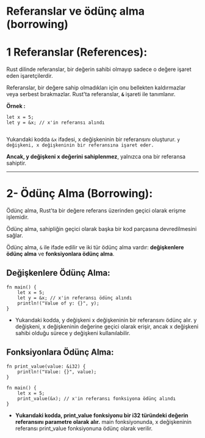 # Referanslar ve ödünç alma (borrowing) 

# 1 Referanslar (References):

Rust dilinde referanslar, bir değerin sahibi olmayıp sadece o değere işaret eden işaretçilerdir. 

Referanslar, bir değere sahip olmadıkları için onu bellekten kaldırmazlar veya serbest bırakmazlar. Rust'ta referanslar, **`&`** işareti ile tanımlanır.

**Örnek :**
```
let x = 5;
let y = &x; // x'in referansı alındı


```

Yukarıdaki kodda `&x` ifadesi, x değişkeninin bir referansını oluşturur. `y değişkeni, x değişkeninin bir referansına işaret eder.` 

**Ancak, y değişkeni x değerini sahiplenmez**, yalnızca ona bir referansa sahiptir.

---

# 2- Ödünç Alma (Borrowing):

Ödünç alma, Rust'ta bir değere referans üzerinden geçici olarak erişme işlemidir. 

Ödünç alma, sahipliğin geçici olarak başka bir kod parçasına devredilmesini sağlar. 

Ödünç alma, `&` ile ifade edilir ve iki tür ödünç alma vardır: **değişkenlere ödünç alma** ve **fonksiyonlara ödünç alma**.


## Değişkenlere Ödünç Alma:

```
fn main() {
    let x = 5;
    let y = &x; // x'in referansı ödünç alındı
    println!("Value of y: {}", y);
}

```

- Yukarıdaki kodda, y değişkeni x değişkeninin bir referansını ödünç alır. y değişkeni, x değişkeninin değerine geçici olarak erişir, ancak x değişkeni sahibi olduğu sürece y değişkeni kullanılabilir.


## Fonksiyonlara Ödünç Alma:

```
fn print_value(value: &i32) {
    println!("Value: {}", value);
}

fn main() {
    let x = 5;
    print_value(&x); // x'in referansı fonksiyona ödünç alındı
}

```

- **Yukarıdaki kodda, print_value fonksiyonu bir i32 türündeki değerin referansını parametre olarak alır.** main fonksiyonunda, x değişkeninin referansı print_value fonksiyonuna ödünç olarak verilir.